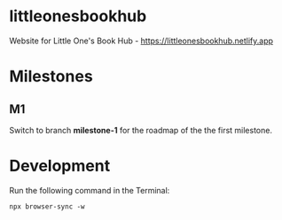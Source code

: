 # littleonesbookhub
Website for Little One's Book Hub - https://littleonesbookhub.netlify.app

# Milestones

## M1

Switch to branch **milestone-1** for the roadmap of the the first milestone.

# Development

Run the following command in the Terminal:

```
npx browser-sync -w
```

